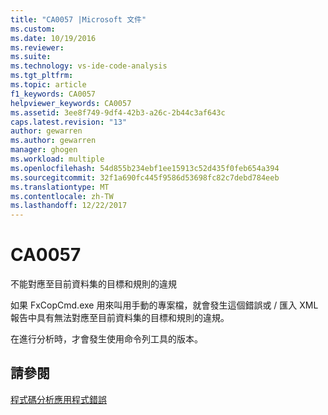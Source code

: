 ```yaml
---
title: "CA0057 |Microsoft 文件"
ms.custom: 
ms.date: 10/19/2016
ms.reviewer: 
ms.suite: 
ms.technology: vs-ide-code-analysis
ms.tgt_pltfrm: 
ms.topic: article
f1_keywords: CA0057
helpviewer_keywords: CA0057
ms.assetid: 3ee8f749-9df4-42b3-a26c-2b44c3af643c
caps.latest.revision: "13"
author: gewarren
ms.author: gewarren
manager: ghogen
ms.workload: multiple
ms.openlocfilehash: 54d855b234ebf1ee15913c52d435f0feb654a394
ms.sourcegitcommit: 32f1a690fc445f9586d53698fc82c7debd784eeb
ms.translationtype: MT
ms.contentlocale: zh-TW
ms.lasthandoff: 12/22/2017
---
```

# <a name="ca0057"></a>CA0057
不能對應至目前資料集的目標和規則的違規  
  
 如果 FxCopCmd.exe 用來叫用手動的專案檔，就會發生這個錯誤或 / 匯入 XML 報告中具有無法對應至目前資料集的目標和規則的違規。  
  
 在進行分析時，才會發生使用命令列工具的版本。  
  
## <a name="see-also"></a>請參閱  
 [程式碼分析應用程式錯誤](../code-quality/code-analysis-application-errors.md)   
